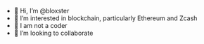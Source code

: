 - 👋 Hi, I’m @bloxster
- 👀 I’m interested in blockchain, particularly Ethereum and Zcash
- 🌱 I am not a coder 
- 💞️ I’m looking to collaborate

<!---
bloxster/bloxster is a ✨ special ✨ repository because its `README.md` (this file) appears on your GitHub profile.
You can click the Preview link to take a look at your changes.
--->
